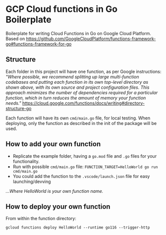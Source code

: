 # GCP Cloud functions in Go Boilerplate

Boilerplate for writing Cloud Functions in Go on Google Cloud Platform. Based on <https://github.com/GoogleCloudPlatform/functions-framework-go#functions-framework-for-go>

## Structure

Each folder in this project will have one function, as per Google instructions: _"Where possible, we recommend splitting up large multi-function codebases and putting each function in its own top-level directory as shown above, with its own source and project configuration files. This approach minimizes the number of dependencies required for a particular function, which in turn reduces the amount of memory your function needs."_
<https://cloud.google.com/functions/docs/writing#directory-structure-go>

Each function will have its own `cmd/main.go` file, for local testing. When deploying, only the function as described in the init of the package will be used.

## How to add your own function

- Replicate the example folder, having a `go.mod` file and `.go` files for your functionality.
- Run with possible `cmd/main.go` file: `FUNCTION_TARGET=HelloWorld go run cmd/main.go`
- You could add the function to the `.vscode/launch.json` file for easy launching/devving

_...Where HelloWorld is your own function name._

## How to deploy your own function

From within the function directory:

```shell
gcloud functions deploy HelloWorld --runtime go116 --trigger-http
```
